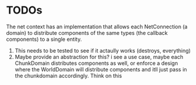 # TODOs

The net context has an implementation that allows each NetConnection (a domain) to distribute components of the same types (the callback components) to a single entity. 
1. This needs to be tested to see if it actaully works (destroys, everything)
2. Maybe provide an abstraction for this? i see a use case, maybe each ChunkDomain distributes components as well, or enforce a design where the WorldDomain will distribute components and itll just pass in the chunkdomain accordingly. Think on this
